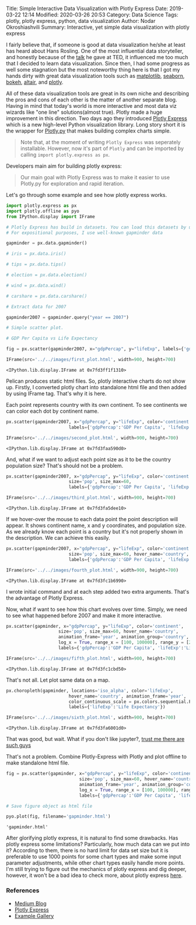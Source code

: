 Title: Simple Interactive Data Visualization with Plotly Express
Date: 2019-03-22 12:14
Modified: 2020-03-26 20:53
Category: Data Science
Tags: plotly, plotly express, python, data visualization
Author: Nodar Okroshiashvili
Summary: Interactive, yet simple data visualization with plotly express

I fairly believe that, if someone is good at data visualization he/she at least has heard about Hans Rosling. 
One of the most influential data storyteller, and honestly because of the [talk](https://www.ted.com/talks/hans_rosling_shows_the_best_stats_you_ve_ever_seen) he gave at TED, 
it influenced me too much that I decided to learn data visualization. Since then, I had some progress as well some stagnation but the most noteworthy thing here is that 
I got my hands dirty with great data visualization tools such as [matplotlib](https://matplotlib.org/), [seaborn](https://seaborn.pydata.org/), [bokeh](https://bokeh.pydata.org/en/latest/), [altair](https://altair-viz.github.io/), and [plotly](https://plot.ly/python/). 


All of these data visualization tools are great in its own niche and describing 
the pros and cons of each other is the matter of another separate blog. 
Having in mind that today's world is more interactive and most data viz wizards 
like "one line" solutions(almost true). Plotly made a huge improvement in this direction. 
Two days ago they introduced [Plotly Express](https://twitter.com/plotlygraphs/status/1108395986626494467) 
which is a new high-level Python visualization library. Long story short it is the wrapper for [Plotly.py](https://plot.ly/python/) that makes building complex charts simple.

> Note that, at the moment of writing ```Plotly Express``` was seperately installable. 
> However, now  it's part of ```Plotly``` and can be imported by calling ```import plotly.express as px```. 


Developers main aim for building plotly express:

> Our main goal with Plotly Express was to make it easier to use Plotly.py for exploration and rapid iteration.


Let's go through some example and see how plotly express works.



```python
import plotly.express as px
import plotly.offline as pyo
from IPython.display import IFrame
```




```python
# Plotly Express has build in datasets. You can load this datasets by uncommenting below.
# For expositional purposes, I use well-known gapminder data

gapminder = px.data.gapminder()

# iris = px.data.iris()

# tips = px.data.tips()

# election = px.data.election()

# wind = px.data.wind()

# carshare = px.data.carshare()
```





```python
# Extract data for 2007

gapminder2007 = gapminder.query("year == 2007")
```





```python
# Simple scatter plot.

# GDP Per Capita vs Life Expectancy

fig = px.scatter(gapminder2007, x="gdpPercap", y="lifeExp", labels={'gdpPercap':'GDP Per Capita', 'lifeExp':'Life Expectancy'})
```




```python
IFrame(src='../../images/first_plot.html', width=900, height=700)
```

```
<IPython.lib.display.IFrame at 0x7fd3ff1f1310>
```




Pelican produces static html files. So, plotly interactive charts do not show up. 
Firstly, I converted plotly chart into standalone html file and then added by using IFrame tag. 
That's why it is here.

Each point represents country with its own continent. To see continents we can color each dot by continent name.



```python
px.scatter(gapminder2007, x="gdpPercap", y="lifeExp", color='continent',
                        labels={'gdpPercap':'GDP Per Capita', 'lifeExp':'Life Expectancy'})
```




```python
IFrame(src='../../images/second_plot.html', width=900, height=700)
```

```
<IPython.lib.display.IFrame at 0x7fd3faa590d0>
```




And, what if we want to adjust each point size as it to be the country population size? That's should not be a problem.



```python
px.scatter(gapminder2007, x="gdpPercap", y="lifeExp", color='continent', 
                        size='pop', size_max=60, 
                        labels={'gdpPercap':'GDP Per Capita', 'lifeExp':'Life Expectancy'})
```




```python
IFrame(src='../../images/third_plot.html', width=900, height=700)
```

```
<IPython.lib.display.IFrame at 0x7fd3fa5dee10>
```




If we hover-over the mouse to each data point the point description will appear. 
It shows continent name, x and y coordinates, and population size. 
As we already know each point is a country but it's not properly shown in the description. We can achieve this easily.




```python
px.scatter(gapminder2007, x="gdpPercap", y="lifeExp", color='continent', 
                        size='pop', size_max=60, hover_name='country', 
                        labels={'gdpPercap':'GDP Per Capita', 'lifeExp':'Life Expectancy'})
```




```python
IFrame(src='../../images/fourth_plot.html', width=900, height=700)
```

```
<IPython.lib.display.IFrame at 0x7fd3fc1b6990>
```




I wrote initial command and at each step added two extra arguments. That's the advantage of Plotly Express.

Now, what if want to see how this chart evolves over time. Simply, we need to see what happened before 2007 and make it more interactive.




```python
px.scatter(gapminder, x="gdpPercap", y="lifeExp", color='continent', 
                    size='pop', size_max=60, hover_name='country', 
                    animation_frame='year', animation_group='country', 
                    log_x = True, range_x = [100, 100000], range_y = [25, 90], 
                    labels={'gdpPercap':'GDP Per Capita', 'lifeExp':'Life Expectancy', 'pop':'Population'})
```




```python
IFrame(src='../../images/fifth_plot.html', width=900, height=700)
```

```
<IPython.lib.display.IFrame at 0x7fd3fc1cbd50>
```




That's not all. Let plot same data on a map.



```python
px.choropleth(gapminder, locations='iso_alpha', color='lifeExp', 
                        hover_name='country', animation_frame='year', 
                        color_continuous_scale = px.colors.sequential.Plasma, projection='natural earth', 
                        labels={'lifeExp':'Life Expectancy'})
```




```python
IFrame(src='../../images/sixth_plot.html', width=900, height=700)
```

```
<IPython.lib.display.IFrame at 0x7fd3fa6001d0>
```




That was good, but wait. What if you don't like jupyter?, [trust me there are such guys](https://docs.google.com/presentation/d/1n2RlMdmv1p25Xy5thJUhkKGvjtV-dkAIsUXP-AL4ffI/edit#slide=id.g362da58057_0_1)  

That's not a problem. Combine Plotly-Express with Plotly and plot offline to make standalone html file.



```python
fig = px.scatter(gapminder, x="gdpPercap", y="lifeExp", color='continent', 
                            size='pop', size_max=60, hover_name='country', 
                            animation_frame='year', animation_group='country', 
                            log_x = True, range_x = [100, 100000], range_y = [25, 90], 
                            labels={'gdpPercap':'GDP Per Capita', 'lifeExp':'Life Expectancy', 'pop':'Population'})
```




```python
# Save figure object as html file

pyo.plot(fig, filename='gapminder.html')
```

```
'gapminder.html'
```




After glorifying plotly express, it is natural to find some drawbacks. Has plotly express some limitations? 
Particularly, how much data can we put into it? According to them, there is no hard limit for data set size 
but it is preferable to use 1000 points for some chart types and make some input parameter adjustments, 
while other chart types easily handle more points. I'm still trying to figure out the mechanics of plotly 
express and dig deeper, however, it won't be a bad idea to check more, about plotly express [here](https://medium.com/@plotlygraphs/introducing-plotly-express-808df010143d).


### References

- [Medium Blog](https://medium.com/@plotlygraphs/introducing-plotly-express-808df010143d)
- [Plotly Express](https://plotly.github.io/plotly_express/plotly_express/)
- [Example Gallery](https://plotly.github.io/plotly_express/)
